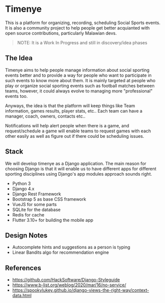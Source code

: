 # Timenye

This is a platform for organizing, recording, scheduling Social Sports events.
It is also a community project to help people get better acquianted with open source contributions, particularly Malawian devs.

> NOTE: It is a Work In Progress and still in discovery/idea phases

## The Idea

Timenye aims to help people manage information about social sporting events better and to provide a way for people who want to participate in such events to know more about them. It is mainly targeted at people who play or organize social sporting events such as football matches between teams, however, it could always evolve to managing more "professional" events too.

Anyways, the idea is that the platform will keep things like Team information, games results, player stats, etc.. Each team can have a manager, coach, owners, contacts etc.. 

Notifications will help alert people when there is a game, and request/schedule a game will enable teams to request games with each other easily as well as figure out if there could be scheduling issues.

## Stack

We will develop timenye as a Django application. The main reason for choosing Django is that it will enable us to have different apps for different sporting disciplines using Django's app modules approach sounds right.

* Python 3
* Django 4.x
* Django Rest Framework
* Bootstrap 5 as base CSS framework
* VueJS for some parts
* SQLite for the database
* Redis for cache
* Flutter 3.10+ for building the mobile app

## Design Notes

- Autocomplete hints and suggestions as a person is typing
- Linear Bandits algo for recommendation engine

## References

- https://github.com/HackSoftware/Django-Styleguide
- https://www.b-list.org/weblog/2020/mar/16/no-service/
- https://spookylukey.github.io/django-views-the-right-way/context-data.html
